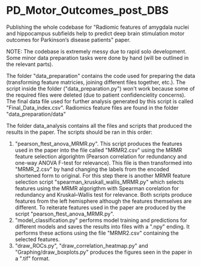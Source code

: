 # PD_Motor_Outcomes_post_DBS
 
Publishing the whole codebase for "Radiomic features of amygdala nuclei and hippocampus subfields help to predict deep brain stimulation motor outcomes for Parkinson‘s disease patients" paper.

NOTE: The codebase is extremely messy due to rapid solo development. Some minor data preparation tasks were done by hand (will be outlined in the relevant parts).

The folder "data_preparation" contains the code used for preparing the data (transforming feature matricies, joining different files together, etc.). The script inside the folder ("data_preparation.py") won't work because some of the required files were deleted (due to patient confidencielity concerns). The final data file used for further analysis generated by this script is called "Final_Data_index.csv". Radiomics feature files are found in the folder "data_preparation/data"

The folder data_analysis contains all the files and scripts that produced the results in the paper. The scripts should be ran in this order:
1. "pearson_ftest_anova_MRMR.py". This script produces the features used in the paper into the file called "MRMR2.csv" using the MRMR feature selection algorightm (Pearson correlation for redundancy and one-way ANOVA F-test for relevance). This file is then transformed into "MRMR_2.csv" by hand changing the labels from the encoded shortened form to original. For this step there is another MRMR feature selection script "spearman_kruskall_wallis_MRMR.py" which selects features using the MRMR algorigthm with Spearman corelation for redundancy and Kruskal–Wallis test for relevance. Both scripts produce features from the left hemisphere although the features themselves are different. To reiterate features used in the paper are produced by the script "pearson_ftest_anova_MRMR.py".
2. "model_classification.py" performs model training and predictions for different models and saves the results into files with a ".npy" ending. It performs these actions using the file "MRMR2.csv" containing the selected features.
3. "draw_ROCs.py", "draw_correlation_heatmap.py" and "Graphing/draw_boxplots.py" produces the figures seen in the paper in a ".tif" format.
